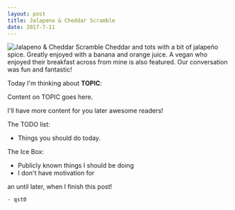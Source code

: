 ```yaml
---
layout: post
title: Jalapeno & Cheddar Scramble
date: 2017-7-11
---
```

![Jalapeno & Cheddar Scramble](http://cerealize.me/images/2017-7-11.jpg)
Cheddar and tots with a bit of jalapeño spice.
Greatly enjoyed with a banana and orange juice.
A vegan who enjoyed their breakfast across from mine is also featured.
Our conversation was fun and fantastic!

Today I'm thinking about **TOPIC**:

Content on TOPIC goes here.

I'll have more content for you later awesome readers!

The TODO list:
* Things you should do today.

The Ice Box:
* Publicly known things I should be doing
* I don't have motivation for

an until later, when I finish this post!

`- qst0`

